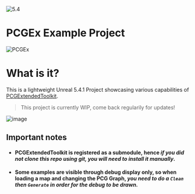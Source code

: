 ![5.4](https://img.shields.io/badge/5.4.1-darkgreen)
# PCGEx Example Project

![PCGEx](https://raw.githubusercontent.com/Nebukam/PCGExtendedToolkit/main/Resources/Icon128.png)

# What is it?
 This is a lightweight Unreal 5.4.1 Project showcasing various capabilities of [PCGExtendedToolkit](https://github.com/Nebukam/PCGExtendedToolkit).  

 > This project is currently WIP, come back regularily for updates!

![image](https://github.com/Nebukam/PCGExExampleProject/assets/5935407/ecbcfac4-938b-4455-8fb5-ef10c7a19fa0)

## Important notes
- #### PCGExtendedToolkit is registered as a submodule, hence *if you did not clone this repo using git, you will need to install it manually*.
- #### Some examples are visible through debug display only, so when loading a map and changing the PCG Graph, *you need to do a `Clean` then `Generate` in order for the debug to be drawn.*
